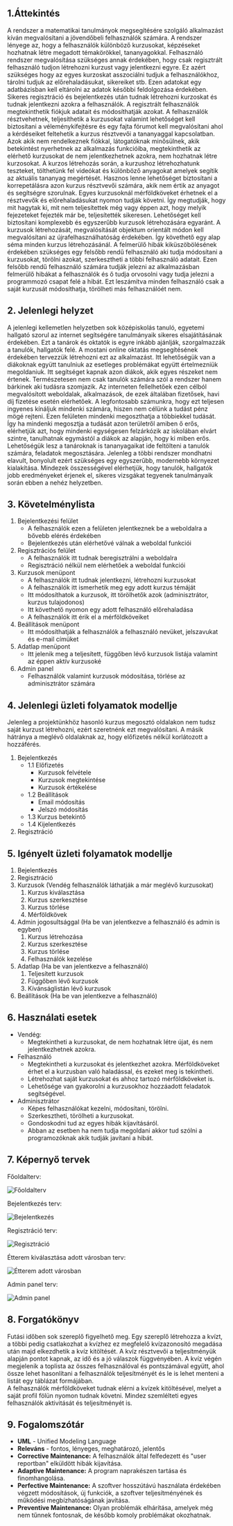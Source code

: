 ## 1.Áttekintés

A rendszer a matematikai tanulmányok megsegítésére szolgáló alkalmazást kíván megvalósítani a jövendőbeli felhasználók számára. A rendszer lényege az, hogy a felhasználók különböző kurzusokat, képzéseket hozhatnak létre megadott témakörökkel, tananyagokkal. Felhasználó rendszer megvalósítása szükséges annak érdekében, hogy csak regisztrált felhasználó tudjon létrehozni kurzust vagy jelentkezni egyre. Ez azért szükséges hogy az egyes kurzoskat asszociálni tudjuk a felhasználókhoz, tárolni tudjuk az előrehaladásukat, sikereiket stb. Ezen adatokat egy adatbázisban kell eltárolni az adatok későbbi feldolgozása érdekében. Sikeres regisztráció és bejelentkezés után tudnak létrehozni kurzoskat és tudnak jelentkezni azokra a felhasználók. A regisztrált felhasználók megtekinthetik fiókjuk adatait és módosíthatják azokat. A felhasználók résztvehetnek, teljesíthetik a kurzusokat valamint lehetőséget kell biztosítani a véleménykifejtésre és egy fajta fórumot kell megvalósítani ahol a kérdéseiket feltehetik a kurzus résztvevői a tananyaggal kapcsolatban. Azok akik nem rendelkeznek fiókkal, látogatóknak minősülnek, akik betekintést nyerhetnek az alkalmazás funkcióiba, megtekinthetik az elérhető kurzusokat de nem jelentkezhetnek azokra, nem hozhatnak létre kurzosokat. A kurzos létrehozás során, a kurzushoz létrehozhatunk teszteket, tölthetünk fel videókat és különböző anyagokat amelyek segítik az aktuális tananyag megértését. Hasznos lenne lehetőséget biztosítani a korrepetálásra azon kurzus résztvevői számára, akik nem értik az anyagot és segítségre szorulnak. Egyes kurzusoknál mérföldköveket érhetnek el a résztvevők és előrehaladásukat nyomon tudják követni. Így megtudják, hogy mit hagytak ki, mit nem teljesítettek még vagy éppen azt, hogy melyik fejezeteket fejezték már be, teljesítették sikeresen. Lehetőséget kell biztosítani komplexebb és egyszerűbb kurzusok létrehozására egyaránt. A kurzusok létrehozását, megvalósítását objektum orientált módon kell megvalósítani az újrafelhasználhatóság érdekében. Így követhető egy alap séma minden kurzus létrehozásánál. A felmerülő hibák kiküszöbölésének érdekében szükséges egy felsőbb rendű felhasználó aki tudja módosítani a kurzusokat, törölni azokat, szerkesztheti a többi felhasználó adatait. Ezen felsőbb rendű felhasználó számára tudják jelezni az alkalmazásban felmerülő hibákat a felhasználók és ő tudja orvosolni vagy tudja jelezni a programmozó csapat felé a hibát. Ezt leszámítva minden felhasználó csak a saját kurzusát módosíthatja, törölheti más felhasználóét nem.

## 2. Jelenlegi helyzet

A jelenlegi kellemetlen helyzetben sok középiskolás tanuló, egyetemi hallgató szorul az internet segítségére tanulmányaik sikeres elsajátításának érdekében. Ezt a tanárok és oktatók is egyre inkább ajánlják, szorgalmazzák a tanulók, hallgatók felé. A mostani online oktatás megsegítésének érdekében tervezzük létrehozni ezt az alkalmazást. Itt lehetőségük van a diákoknak együtt tanulniuk az esetleges problémákat együtt értelmezniük megoldaniuk. Itt segítséget kapnak azon diákok, akik egyes részeket nem értenek. Természetesen nem csak tanulók számára szól a rendszer hanem bárkinek aki tudásra szomjazik. Az interneten fellelhetőek ezen célból megvalósított weboldalak, alkalmazások, de ezek általában fizetősek, havi díj fizetése esetén elérhetőek. A legfontosabb számunkra, hogy ezt teljesen ingyenes kínáljuk mindenki számára, hiszen nem célünk a tudást pénz mögé rejteni. Ezen felületen mindenki megoszthatja a többiekkel tudását. Így ha mindenki megosztja a tudását azon területről amiben ő erős, elérhetjük azt, hogy mindenki egységesen felzárkózik az iskolában elvárt szintre, tanulhatnak egymástól a diákok az alapján, hogy ki miben erős. Lehetőségük lesz a tanároknak is tananyagaikat ide feltölteni a tanulók számára, feladatok megosztására. Jelenleg a többi rendszer mondhatni elavult, bonyolult ezért szükséges egy egyszerűbb, modernebb környezet kialakítása. Mindezek összességével elérhetjük, hogy tanulók, hallgatók jobb eredményeket érjenek el, sikeres vizsgákat tegyenek tanulmányaik során ebben a nehéz helyzetben.

## 3. Követelménylista

1. Bejelentkezési felület
    - A felhasználók ezen a felületen jelentkeznek be a weboldalra a bővebb elérés érdekében
    - Bejelentkezés után elérhetővé válnak a weboldal funkciói
2. Regisztrációs felület
    - A felhasználók itt tudnak beregisztrálni a weboldalra
    - Regisztráció nélkül nem elérhetőek a weboldal funkciói
3. Kurzusok menüpont
    - A felhasználók itt tudnak jelentkezni, létrehozni kurzusokat
    - A felhasználók itt ismerhetik meg egy adott kurzus témáját
    - Itt módosíthatok a kurzusok, itt törölhetők azok (adminisztrátor, kurzus tulajodonos)
    - Itt követhető nyomon egy adott felhasználó előrehaladása
    - A felhasználók itt érik el a mérföldköveiket
4. Beállítások menüpont
    - Itt módosíthatják a felhasználók a felhasználó nevüket, jelszavukat és e-mail címüket
5. Adatlap menüpont
    - Itt jelenik meg a teljesített, függőben lévő kurzusok listája valamint az éppen aktív kurzusoké
6. Admin panel
    - Felhasználók valamint kurzusok módosítása, törlése az adminisztrátor számára
    
## 4. Jelenlegi üzleti folyamatok modellje

Jelenleg a projektünkhöz hasonló kurzus megosztó oldalakon nem tudsz saját kurzust létrehozni, ezért szeretnénk ezt megvalósítani. A másik hátránya a meglévő oldalaknak az, hogy előfizetés nélkül korlátozott a hozzáférés.

1. Bejelentkezés
    - 1.1 Előfizetés
        - Kurzusok felvétele
        - Kurzusok megtekintése
        - Kurzusok értékelése
    - 1.2 Beállítások
        - Email módosítás
        - Jelszó módosítás
    - 1.3 Kurzus betekintő
    - 1.4 Kijelentkezés
2. Regisztráció

## 5. Igényelt üzleti folyamatok modellje

1. Bejelentkezés
2. Regisztráció
3. Kurzusok (Vendég felhasználók láthatják a már meglévő kurzusokat)
    1. Kurzus kiválasztása
    2. Kurzus szerkesztése
    3. Kurzus törlése
    4. Mérföldkövek
4. Admin jogosultsággal (Ha be van jelentkezve a felhasználó és admin is egyben)
	1. Kurzus létrehozása
	2. Kurzus szerkesztése
	3. Kurzus törlése
	4. Felhasználók kezelése
5. Adatlap (Ha be van jelentkezve a felhasználó)
   1. Teljesített kurzusok
   2. Függőben lévő kurzusok
   3. Kívánságlistán lévő kurzusok
6. Beállítások (Ha be van jelentkezve a felhasználó)

## 6. Használati esetek

- Vendég:
    - Megtekintheti a kurzusokat, de nem hozhatnak létre újat, és nem jelentkezhetnek azokra.
- Felhasználó
    - Megtekintheti a kurzusokat és jelentkezhet azokra. Mérföldköveket érhet el a kurzusban való haladással, és ezeket meg is tekintheti.
    - Létrehozhat saját kurzusokat és ahhoz tartozó mérföldköveket is.
    - Lehetősége van gyakorolni a kurzusokhoz hozzáadott feladatok segítségével.
- Adminisztrátor
    - Képes felhasználókat kezelni, módosítani, törölni.
    - Szerkesztheti, törölheti a kurzusokat.
    - Gondoskodni tud az egyes hibák kijavításáról.
    - Abban az esetben ha nem tudja megoldani akkor tud szólni a programozóknak akik tudják javítani a hibát.

## 7. Képernyő tervek

Főoldalterv:

![Főoldalterv](../Documentation/Images/Főoldal.png)

Bejelentkezés terv:

![Bejelentkezés](../Documentation/Images/Bejelentkezés.png)

Regisztráció terv:

![Regisztráció](../Documentation/Images/Regisztráció.png)

Étterem kiválasztása adott városban terv:

![Étterem adott városban](../Documentation/Images/Lectures.png)

Admin panel terv:

![Admin panel](../Documentation/Images/Admin_panel.png)

## 8. Forgatókönyv

Futási időben sok szereplő figyelhető meg. Egy szereplő létrehozza a kvízt, a többi pedig csatlakozhat a kvízhez ez megfelelő kvízazonosító megadása után majd elkezdhetik a kvíz kitöltését. A kvíz résztvevői a teljesítményük alapján pontot kapnak, az idő és a jó válaszok függvényében. A kvíz végén megjelenik a toplista az összes felhasználóval és pontszámával együtt, ahol össze lehet hasonlítani a felhasználók teljesítményét és le is lehet menteni a listát egy táblázat formájában. <br>
A felhasználók mérföldköveket tudnak elérni a kvízek kitöltésével, melyet a saját profil fölün nyomon tudnak követni. Mindez szemlélteti egyes felhasználók aktivitását és teljesítményét is.

## 9. Fogalomszótár

- **UML** - Unified Modeling Language
- **Releváns** - fontos, lényeges, meghatározó, jelentős
- **Corrective Maintenance:** A felhasználók által felfedezett és "user reportban"
elküldött hibák kijavítása.
- **Adaptive Maintenance:** A program naprakészen tartása és finomhangolása.
- **Perfective Maintenance:** A szoftver hosszútávú használata érdekében végzett
módosítások, új funkciók, a szoftver teljesítményének és működési
megbízhatóságának javítása.
- **Preventive Maintenance:** Olyan problémák elhárítása, amelyek még nem
tűnnek fontosnak, de később komoly problémákat okozhatnak.